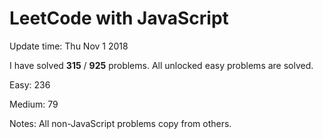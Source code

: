 # LeetCode with JavaScript

Update time: Thu Nov 1 2018

I have solved **315** / **925** problems. All unlocked easy problems are solved.

Easy: 236

Medium: 79

Notes: All non-JavaScript problems copy from others.